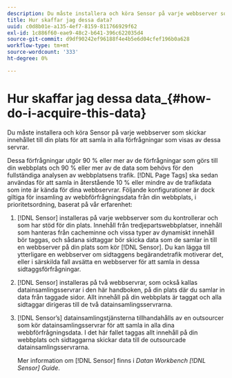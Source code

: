 ```yaml
---
description: Du måste installera och köra Sensor på varje webbserver som skickar innehållet till din plats för att samla in alla förfrågningar som visas av dessa servrar.
title: Hur skaffar jag dessa data?
uuid: c0d8b01e-a135-4ef7-8159-811766929f62
exl-id: 1c886f60-eae9-48c2-b641-396c622035d4
source-git-commit: d9df90242ef96188f4e4b5e6d04cfef196b0a628
workflow-type: tm+mt
source-wordcount: '333'
ht-degree: 0%

---
```


# Hur skaffar jag dessa data_{#how-do-i-acquire-this-data}

Du måste installera och köra Sensor på varje webbserver som skickar innehållet till din plats för att samla in alla förfrågningar som visas av dessa servrar.

Dessa förfrågningar utgör 90 % eller mer av de förfrågningar som görs till din webbplats och 90 % eller mer av de data som behövs för den fullständiga analysen av webbplatsens trafik. [!DNL Page Tags] ska sedan användas för att samla in återstående 10 % eller mindre av de trafikdata som inte är kända för dina webbservrar. Följande konfigurationer är dock giltiga för insamling av webbförfrågningsdata från din webbplats, i prioritetsordning, baserat på vår erfarenhet:

1. [!DNL Sensor] installeras på varje webbserver som du kontrollerar och som har stöd för din plats. Innehåll från tredjepartswebbplatser, innehåll som hanteras från cacheminne och vissa typer av dynamiskt innehåll bör taggas, och sådana sidtaggar bör skicka data som de samlar in till en webbserver på din plats som kör [!DNL Sensor]. Du kan lägga till ytterligare en webbserver om sidtaggens begärandetrafik motiverar det, eller i särskilda fall avsätta en webbserver för att samla in dessa sidtaggsförfrågningar.
1. [!DNL Sensor] installeras på två webbservrar, som också kallas datainsamlingsservrar i den här handboken, på din plats där du samlar in data från taggade sidor. Allt innehåll på din webbplats är taggat och alla sidtaggar dirigeras till de två datainsamlingsservrarna.
1. [!DNL Sensor’s] datainsamlingstjänsterna tillhandahålls av en outsourcer som kör datainsamlingsservrar för att samla in alla dina webbförfrågningsdata. I det här fallet taggas allt innehåll på din webbplats och sidtaggarna skickar data till de outsourcade datainsamlingsservrarna.

   Mer information om [!DNL Sensor] finns i *Datan Workbench [!DNL Sensor] Guide*.
